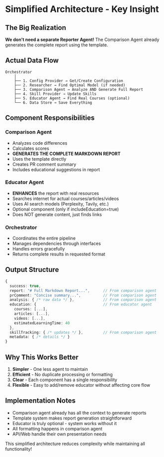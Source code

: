 # Simplified Architecture - Key Insight

## The Big Realization

**We don't need a separate Reporter Agent!** The Comparison Agent already generates the complete report using the template.

## Actual Data Flow

```
Orchestrator
    │
    ├── 1. Config Provider → Get/Create Configuration
    ├── 2. Researcher → Find Optimal Model (if needed)
    ├── 3. Comparison Agent → Analyze AND Generate Full Report
    ├── 4. Skill Provider → Update Skills
    ├── 5. Educator Agent → Find Real Courses (optional)
    └── 6. Data Store → Save Everything
```

## Component Responsibilities

### Comparison Agent
- Analyzes code differences
- Calculates scores
- **GENERATES THE COMPLETE MARKDOWN REPORT**
- Uses the template directly
- Creates PR comment summary
- Includes educational suggestions in report

### Educator Agent  
- **ENHANCES** the report with real resources
- Searches internet for actual courses/articles/videos
- Uses AI search models (Perplexity, Tavily, etc.)
- Optional component (only if includeEducation=true)
- Does NOT generate content, just finds links

### Orchestrator
- Coordinates the entire pipeline
- Manages dependencies through interfaces
- Handles errors gracefully
- Returns complete results in requested format

## Output Structure

```typescript
{
  success: true,
  report: "# Full Markdown Report...",      // From comparison agent
  prComment: "Concise summary...",          // From comparison agent
  analysis: { /* raw data */ },             // From comparison agent
  education: {                              // From educator agent
    courses: [...],
    articles: [...],
    videos: [...],
    estimatedLearningTime: 40
  },
  skillTracking: { /* updates */ },         // From comparison agent
  metadata: { /* details */ }
}
```

## Why This Works Better

1. **Simpler** - One less agent to maintain
2. **Efficient** - No duplicate processing or formatting
3. **Clear** - Each component has a single responsibility
4. **Flexible** - Easy to add/remove educator without affecting core flow

## Implementation Notes

- Comparison agent already has all the context to generate reports
- Template system makes report generation straightforward
- Educator is truly optional - system works without it
- All formatting happens in comparison agent
- API/Web handle their own presentation needs

This simplified architecture reduces complexity while maintaining all functionality!